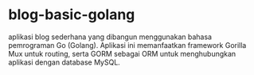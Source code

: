 # blog-basic-golang
aplikasi blog sederhana yang dibangun menggunakan bahasa pemrograman Go (Golang). Aplikasi ini memanfaatkan framework Gorilla Mux untuk routing, serta GORM sebagai ORM untuk menghubungkan aplikasi dengan database MySQL.
